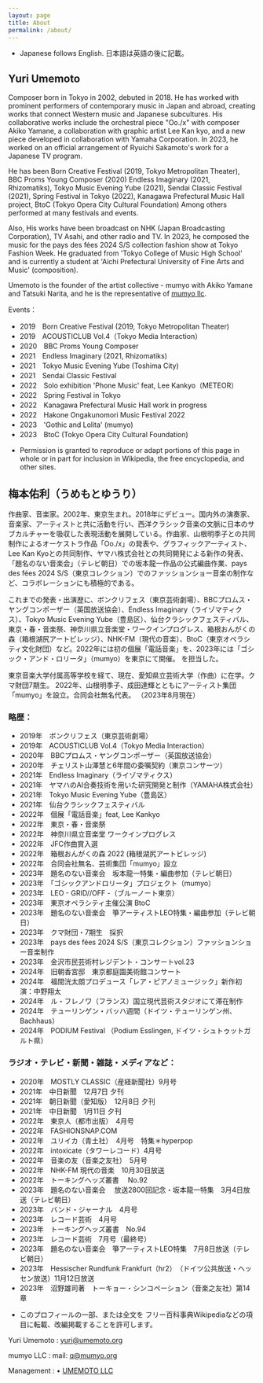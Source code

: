 ```yaml
---
layout: page
title: About
permalink: /about/
---
```


* Japanese follows English. 日本語は英語の後に記載。

## Yuri Umemoto 
 
Composer born in Tokyo in 2002, debuted in 2018. He has worked with prominent performers of contemporary music in Japan and abroad, creating works that connect Western music and Japanese subcultures. His collaborative works include the orchestral piece "Oo./x" with composer Akiko Yamane, a collaboration with graphic artist Lee Kan kyo, and a new piece developed in collaboration with Yamaha Corporation. In 2023, he worked on an official arrangement of Ryuichi Sakamoto's work for a Japanese TV program.
 
He has been Born Creative Festival (2019, Tokyo Metropolitan Theater), BBC Proms Young Composer (2020) Endless Imaginary (2021, Rhizomatiks), Tokyo Music Evening Yube (2021), Sendai Classic Festival (2021), Spring Festival in Tokyo (2022), Kanagawa Prefectural Music Hall project, BtoC (Tokyo Opera City Cultural Foundation) Among others performed at many festivals and events.
 
Also, His works have been broadcast on NHK (Japan Broadcasting Corporation), TV Asahi, and other radio and TV. In 2023, he composed the music for the pays des fées 2024 S/S collection fashion show at Tokyo Fashion Week.
He graduated from 'Tokyo College of Music High School' and is currently a student at 'Aichi Prefectural University of Fine Arts and Music' (composition).
 
Umemoto is the founder of the artist collective - mumyo with Akiko Yamane and Tatsuki Narita, and he is the representative of [mumyo llc](https://mumyo.org/).
 
Events：
- 2019　Born Creative Festival (2019, Tokyo Metropolitan Theater)
- 2019　ACOUSTICLUB Vol.4（Tokyo Media Interaction）
- 2020　BBC Proms Young Composer
- 2021　Endless Imaginary (2021, Rhizomatiks)
- 2021　Tokyo Music Evening Yube (Toshima City)
- 2021　Sendai Classic Festival
- 2022　Solo exhibition 'Phone Music' feat, Lee Kankyo（METEOR）
- 2022　Spring Festival in Tokyo
- 2022　Kanagawa Prefectural Music Hall work in progress
- 2022　Hakone Ongakunomori Music Festival 2022
- 2023　'Gothic and Lolita' (mumyo)
- 2023　BtoC (Tokyo Opera City Cultural Foundation)
 

* Permission is granted to reproduce or adapt portions of this page in whole or in part for inclusion in Wikipedia, the free encyclopedia, and other sites.


## 梅本佑利（うめもとゆうり）
 
作曲家、音楽家。2002年、東京生まれ。2018年にデビュー。国内外の演奏家、音楽家、アーティストと共に活動を行い、西洋クラシック音楽の文脈に日本のサブカルチャーを吸収した表現活動を展開している。作曲家、山根明季子との共同制作によるオーケストラ作品「Oo./x」の発表や、グラフィックアーティスト、Lee Kan Kyoとの共同制作、ヤマハ株式会社との共同開発による新作の発表、「題名のない音楽会」（テレビ朝日）での坂本龍一作品の公式編曲作業、pays des fées 2024 S/S（東京コレクション）でのファッションショー音楽の制作など、コラボレーションにも積極的である。
 
これまでの発表・出演歴に、ボンクリフェス（東京芸術劇場）、BBCプロムス・ヤングコンポーザー（英国放送協会）、Endless Imaginary（ライゾマティクス）、Tokyo Music Evening Yube（豊島区）、仙台クラシックフェスティバル、東京・春・音楽祭、神奈川県立音楽堂・ワークインプログレス、箱根おんがくの森（箱根湖尻アートビレッジ）、NHK-FM（現代の音楽）、BtoC（東京オペラシティ文化財団）など。2022年には初の個展「電話音楽」を、2023年には「ゴシック・アンド・ロリータ」（mumyo）を東京にて開催。 を担当した。
 
東京音楽大学付属高等学校を経て、現在、愛知県立芸術大学（作曲）に在学。クマ財団7期生。
2022年、山根明季子、成田達輝とともにアーティスト集団「mumyo」を設立。合同会社無名代表。
（2023年8月現在） 
 
### 略歴：
- 2019年　ボンクリフェス（東京芸術劇場）
- 2019年　ACOUSTICLUB Vol.4（Tokyo Media Interaction）
- 2020年　BBCプロムス・ヤングコンポーザー（英国放送協会）
- 2020年　チェリスト山澤慧と6年間の委嘱契約（東京コンサーツ）
- 2021年　Endless Imaginary（ライゾマティクス）
- 2021年　ヤマハのAI合奏技術を用いた研究開発と制作（YAMAHA株式会社）
- 2021年　Tokyo Music Evening Yube（豊島区）
- 2021年　仙台クラシックフェスティバル
- 2022年　個展「電話音楽」feat, Lee Kankyo
- 2022年　東京・春・音楽祭
- 2022年　神奈川県立音楽堂 ワークインプログレス
- 2022年　JFC作曲賞入選
- 2022年　箱根おんがくの森 2022 (箱根湖尻アートビレッジ)
- 2022年　合同会社無名、芸術集団「mumyo」設立
- 2023年　題名のない音楽会　坂本龍一特集・編曲参加（テレビ朝日）
- 2023年　「ゴシックアンドロリータ」プロジェクト（mumyo）
- 2023年　LEO - GRID//OFF -（ブルーノート東京）
- 2023年　東京オペラシティ主催公演 BtoC
- 2023年　題名のない音楽会　箏アーティストLEO特集・編曲参加（テレビ朝日）
- 2023年　クマ財団・7期生　採択
- 2023年　pays des fées 2024 S/S（東京コレクション）ファッションショー音楽制作
- 2023年　金沢市民芸術村レジデント・コンサートvol.23
- 2024年　旧朝香宮邸　東京都庭園美術館コンサート
- 2024年　福間洸太朗プロデュース「レア・ピアノミュージック」新作初演：中野翔太
- 2024年　ル・フレノワ（フランス）国立現代芸術スタジオにて滞在制作
- 2024年　テューリンゲン・バッハ週間（ドイツ・テューリンゲン州、Bachhaus）
- 2024年　PODIUM Festival （Podium Esslingen, ドイツ・シュトゥットガルト県）
 
### ラジオ・テレビ・新聞・雑誌・メディアなど：
- 2020年　MOSTLY CLASSIC（産経新聞社）9月号
- 2021年　中日新聞　12月7日 夕刊
- 2021年　朝日新聞（愛知版）　12月8日 夕刊
- 2021年　中日新聞　1月11日 夕刊
- 2022年　東京人（都市出版）　4月号
- 2022年　FASHIONSNAP.COM
- 2022年　ユリイカ（青土社）　4月号　特集＊hyperpop
- 2022年　intoxicate（タワーレコード）4月号
- 2022年　音楽の友（音楽之友社）　5月号
- 2022年　NHK-FM 現代の音楽　10月30日放送
- 2022年　トーキングヘッズ叢書　 No.92
- 2023年　題名のない音楽会　 放送2800回記念・坂本龍一特集　3月4日放送（テレビ朝日）
- 2023年　バンド・ジャーナル　4月号
- 2023年　レコード芸術　4月号
- 2023年　トーキングヘッズ叢書　No.94
- 2023年　レコード芸術　7月号（最終号）
- 2023年　題名のない音楽会　箏アーティストLEO特集　7月8日放送（テレビ朝日）
- 2023年　Hessischer Rundfunk Frankfurt（hr2）　（ドイツ公共放送・ヘッセン放送）11月12日放送
- 2023年　沼野雄司著　トーキョー・シンコペーション（音楽之友社）第14章
 
* このプロフィールの一部、または全文を フリー百科事典Wikipediaなどの項目に転載、改編掲載することを許可します。

Yuri Umemoto :
yuri@umemoto.org
 
mumyo LLC :
mail: q@mumyo.org
 
Management :
• [UMEMOTO LLC](https://home.umemoto.org/)

